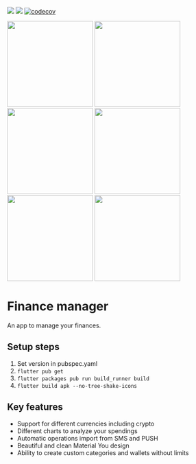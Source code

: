 ![](https://img.shields.io/badge/version-6.1.0-blue) ![](https://github.com/STRENCH0/fino/actions/workflows/android-release.yml/badge.svg) [![codecov](https://codecov.io/gh/STRENCH0/Fino/graph/badge.svg?token=2WSD4ZIWO1)](https://codecov.io/gh/STRENCH0/Fino)

<img src="screenshots/Frame_1.png?raw=true" width="200"> <img src="screenshots/Frame_2.png?raw=true" width="200"> <img src="screenshots/Frame_3.png?raw=true" width="200"> <img src="screenshots/Frame_4.png?raw=true" width="200"> <img src="screenshots/Frame_5.png?raw=true" width="200"> <img src="screenshots/Frame_6.png?raw=true" width="200">

# Finance manager

An app to manage your finances.

## Setup steps

1. Set version in pubspec.yaml
2. `flutter pub get`
3. `flutter packages pub run build_runner build`
4. `flutter build apk --no-tree-shake-icons`

## Key features
- Support for different currencies including crypto
- Different charts to analyze your spendings
- Automatic operations import from SMS and PUSH
- Beautiful and clean Material You design
- Ability to create custom categories and wallets without limits
